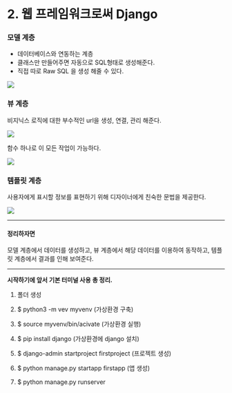 # 2. 웹 프레임워크로써 Django


### 모델 계층

- 데이터베이스와 연동하는 계층
- 클래스만 만들어주면 자동으로 SQL형태로 생성해준다.
- 직접 따로 Raw SQL 을 생성 해줄 수 있다.

![](https://images.velog.io/images/sh981013s/post/62c15e9a-b654-4819-b21c-5c5777addc3a/image.png)
### 뷰 계층

비지닉스 로직에 대한 부수적인 url을 생성, 연결, 관리 해준다.

![](https://images.velog.io/images/sh981013s/post/a4c14457-0a00-4df8-8b3f-aaef1952b219/image.png)

함수 하나로 이 모든 작업이 가능하다.

![](https://images.velog.io/images/sh981013s/post/802e68d0-b4f8-46bc-914e-74c19ce4e875/image.png)

### 템플릿 계층

사용자에게 표시할 정보를 표현하기 위해 디자이너에게 친숙한 문법을 제공한다.

![](https://images.velog.io/images/sh981013s/post/127b76a2-bbe3-4a34-8c1c-9f5fdb7a1c54/image.png)

---

#### 정리하자면

모델 계층에서 데이터를 생성하고,
뷰 계층에서 해당 데이터를 이용하여 동작하고,
템플릿 계층에서 결과를 인해 보여준다.

---


**시작하기에 앞서 기본 터미널 사용 총 정리.**

 

1. 폴더 생성 

2. $ python3 -m vev myvenv (가상환경 구축)

3. $ source myvenv/bin/acivate (가상환경 실행)

4. $ pip install django (가상환경에 django 설치)

5. $ django-admin startproject firstproject (프로젝트 생성) 

6. $ python manage.py startapp firstapp (앱 생성)

7. $ python manage.py runserver